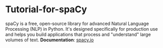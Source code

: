 # Tutorial-for-spaCy

spaCy is a free, open-source library for advanced Natural
Language Processing (NLP) in Python. It's designed
specifically for production use and helps you build
applications that process and "understand" large volumes
of text. **Documentation**: [spacy.io](spacy.io)
